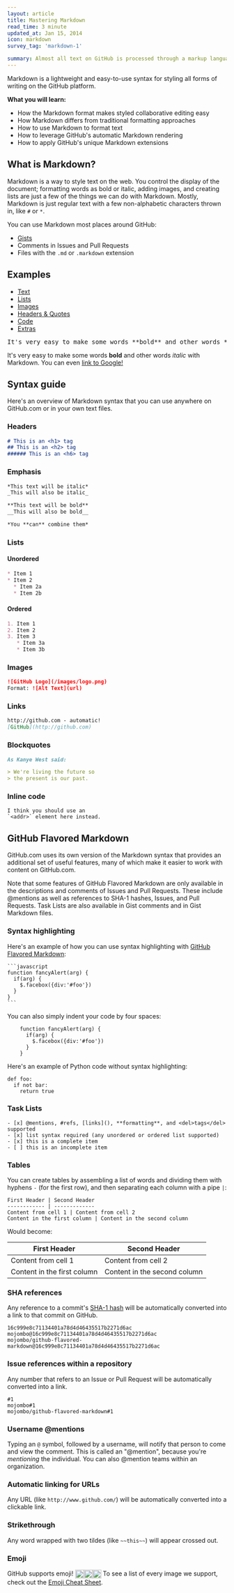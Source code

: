 ```yaml
---
layout: article
title: Mastering Markdown
read_time: 3 minute
updated_at: Jan 15, 2014
icon: markdown
survey_tag: 'markdown-1'

summary: Almost all text on GitHub is processed through a markup language called <em>Markdown</em> — it's an easy way to include simple formatting (like <em>italics</em>, <strong>bold words</strong>, lists, and <a href="/overviews/mastering-markdown">links</a>). This guide will show you the ins-and-outs of Markdown on GitHub.
---
```


<a id="intro" title="Intro" class="toc-item"></a>
Markdown is a lightweight and easy-to-use syntax for styling all forms of writing on the GitHub platform.

**What you will learn:**

* How the Markdown format makes styled collaborative editing easy
* How Markdown differs from traditional formatting approaches
* How to use Markdown to format text
* How to leverage GitHub's automatic Markdown rendering
* How to apply GitHub's unique Markdown extensions

<a id="what" title="What is Markdown?" class="toc-item"></a>
## What is Markdown?

Markdown is a way to style text on the web. You control the display of the document; formatting words as bold or italic, adding images, and creating lists are just a few of the things we can do with Markdown. Mostly, Markdown is just regular text with a few non-alphabetic characters thrown in, like `#` or `*`.

You can use Markdown most places around GitHub:

- [Gists](https://gist.github.com/)
- Comments in Issues and Pull Requests
- Files with the `.md` or `.markdown` extension

<a id="examples" title="Examples" class="toc-item"></a>
## Examples

<ul class="example-nav js-examples-nav">
  <li><a href="#" class="selected" data-container-id="example-text" data-proofer-ignore>Text</a></li>
  <li><a href="#" data-container-id="example-lists" data-proofer-ignore>Lists</a></li>
  <li><a href="#" data-container-id="example-images" data-proofer-ignore>Images</a></li>
  <li><a href="#" data-container-id="example-headers" data-proofer-ignore>Headers &amp; Quotes</a></li>
  <li><a href="#" data-container-id="example-code" data-proofer-ignore>Code</a></li>
  <li><a href="#" data-container-id="example-extras" data-proofer-ignore>Extras</a></li>
</ul>

<div class="markdown-example" id="example-text">
<pre class="source">
It's very easy to make some words **bold** and other words *italic* with Markdown. You can even [link to Google!](http://google.com).
</pre>
<div class="rendered">
It's very easy to make some words <strong>bold</strong> and other words <em>italic</em> with Markdown. You can even <a href="http://google.com">link to Google!</a>
</div>
</div>

<div class="markdown-example" id="example-lists" style="display:none">
<pre class="source">
Sometimes you want numbered lists:

1. One
2. Two
3. Three

Sometimes you want bullet points:

* Start a line with a star
* Profit!

Alternatively,

- Dashes work just as well
- And if you have sub points, put two spaces before the dash or star:
  - Like this
  - And this
</pre>
<div class="rendered">
  <p>Sometimes you want numbered lists:</p>
  <ol>
  <li>One</li>
  <li>Two</li>
  <li>Three</li>
  </ol>
  <p>Sometimes you want bullet points:</p>
  <ul>
  <li>Start a line with a star</li>
  <li>Profit!</li>
  </ul>
  <p>Alternatively,</p>
  <ul>
  <li>Dashes work just as well</li>
  <li>And if you have sub points, put two spaces before the dash or star:
  <ul>
  <li>Like this</li>
  <li>And this</li>
  </ul>
  </li>
  </ul>
</div>
</div>

<div class="markdown-example" id="example-images" style="display:none">
<pre class="source">
If you want to embed images, this is how you do it:

![Image of Yaktocat](http://octodex.github.com/images/yaktocat.png)
</pre>
<div class="rendered">
  <p>If you want to embed images, this is how you do it:</p>
  <p><img src="http://octodex.github.com/images/yaktocat.png" alt="Image of Yakotocat"/></p>
</div>
</div>

<div class="markdown-example" id="example-headers" style="display:none">
<pre class="source">
# Structured documents

Sometimes it's useful to have different levels of headings to structure your documents. Start lines with a `#` to create headings. Multiple `##` in a row denote smaller heading sizes.

### This is a third-tier heading

You can use  one `#` all the way up to `######` six for different heading sizes.

If you'd like to quote someone, use the > character before the line:

> Coffee. The finest organic suspension ever devised... I beat the Borg with it.
> - Captain Janeway
</pre>
<div class="rendered">
  <h1>Structured documents</h1>

  <p>Sometimes it&rsquo;s useful to have different levels of headings to structure your documents. Start lines with a <code>#</code> to create headings. Multiple <code>##</code> in a row denote smaller heading sizes.</p>

  <h3>This is a third-tier heading</h3>

  <p>You can use  one <code>#</code> all the way up to <code>######</code> six for different heading sizes.</p>

  <p>If you&rsquo;d like to quote someone, use the > character before the line:</p>

  <blockquote><p>Coffee. The finest organic suspension ever devised&hellip; I beat the Borg with it.
  - Captain Janeway</p></blockquote>
</div>
</div>


<div class="markdown-example" id="example-code" style="display:none">
<pre class="source">
There are many different ways to style code with GitHub's markdown. If you have inline code blocks, wrap them in backticks: `var example = true`.  If you've got a longer block of code, you can indent with four spaces:

    if (isAwesome){
      return true
    }

GitHub also supports something called code fencing, which allows for multiple lines without indentation:

```
if (isAwesome){
  return true
}
```

And if you'd like to use syntax highlighting, include the language:

```javascript
if (isAwesome){
  return true
}
```
</pre>
<div class="rendered">
  <p>There are many different ways to style code with GitHub&rsquo;s markdown. If you have inline code blocks, wrap them in backticks: <code>var example = true</code>.  If you&rsquo;ve got a longer block of code, you can indent with four spaces:</p>

<pre><code>if (isAwesome){
  return true
}
</code></pre>

  <p>GitHub also supports something called code fencing, which allows for multiple lines without indentation:</p>

<pre><code>if (isAwesome){
  return true
}
</code></pre>

  <p>And if you&rsquo;d like to use syntax highlighting, include the language:</p>

<div class="highlight highlight-javascript"><pre><span class="k">if</span> <span class="p">(</span><span class="nx">isAwesome</span><span class="p">){</span>
  <span class="k">return</span> <span class="kc">true</span>
<span class="p">}</span>
</pre></div>

</div>
</div>


<div class="markdown-example" id="example-extras" style="display:none">
<pre class="source">
GitHub supports many extras in Markdown that help you reference and link to people. If you ever want to direct a comment at someone, you can prefix their name with an @ symbol: Hey @kneath — love your sweater!

But I have to admit, tasks lists are my favorite:

- [x] This is a complete item
- [ ] This is an incomplete item

And, of course emoji! :sparkles: :camel: :boom:
</pre>
<div class="rendered">
  <p>GitHub supports many extras in Markdown that help you reference and link to people. If you ever want to direct a comment at someone, you can prefix their name with an @ symbol: Hey <a href="https://github.com/kneath" class="user-mention">@kneath</a> — love your sweater!</p>

  <p>But I have to admit, tasks lists are my favorite:</p>

  <ul class="task-list">
  <li class="task-list-item">
  <input type="checkbox" class="task-list-item-checkbox" checked="" disabled=""> This is a complete item</li>
  <li class="task-list-item">
  <input type="checkbox" class="task-list-item-checkbox" disabled=""> This is an incomplete item</li>
  </ul><p>And, of course emoji! <img class="emoji" title=":sparkles:" alt=":sparkles:" src="https://github.global.ssl.fastly.net/images/icons/emoji/sparkles.png" height="20" width="20" align="absmiddle"><img class="emoji" title=":camel:" alt=":camel:" src="https://github.global.ssl.fastly.net/images/icons/emoji/camel.png" height="20" width="20" align="absmiddle"><img class="emoji" title=":boom:" alt=":boom:" src="https://github.global.ssl.fastly.net/images/icons/emoji/boom.png" height="20" width="20" align="absmiddle"></p>

</div>
</div>



<a id="syntax" title="Basic syntax" class="toc-item"></a>
## Syntax guide

Here's an overview of Markdown syntax that you can use anywhere on GitHub.com or in your own text files.

### Headers

```markdown
# This is an <h1> tag
## This is an <h2> tag
###### This is an <h6> tag
```

### Emphasis

```markdown
*This text will be italic*
_This will also be italic_

**This text will be bold**
__This will also be bold__

*You **can** combine them*
```

### Lists

#### Unordered

```markdown
* Item 1
* Item 2
  * Item 2a
  * Item 2b
```

#### Ordered

```markdown
1. Item 1
2. Item 2
3. Item 3
   * Item 3a
   * Item 3b
```

### Images

```markdown
![GitHub Logo](/images/logo.png)
Format: ![Alt Text](url)
```

### Links

```markdown
http://github.com - automatic!
[GitHub](http://github.com)
```

### Blockquotes

```markdown
As Kanye West said:

> We're living the future so
> the present is our past.
```

### Inline code

    I think you should use an
    `<addr>` element here instead.

<a id="GitHub-flavored-markdown" title="GFM" class="toc-item"></a>
## GitHub Flavored Markdown

GitHub.com uses its own version of the Markdown syntax that provides an additional set of useful features, many of which make it easier to work with content on GitHub.com.

Note that some features of GitHub Flavored Markdown are only available in the descriptions and comments of Issues and Pull Requests. These include @mentions as well as references to SHA-1 hashes, Issues, and Pull Requests. Task Lists are also available in Gist comments and in Gist Markdown files.

### Syntax highlighting

Here's an example of how you can use syntax highlighting with [GitHub Flavored Markdown](https://help.github.com/articles/github-flavored-markdown):

    ```javascript
    function fancyAlert(arg) {
      if(arg) {
        $.facebox({div:'#foo'})
      }
    }
    ```

You can also simply indent your code by four spaces:

        function fancyAlert(arg) {
          if(arg) {
            $.facebox({div:'#foo'})
          }
        }

Here's an example of Python code without syntax highlighting:

    def foo:
      if not bar:
        return true

### Task Lists

```
- [x] @mentions, #refs, [links](), **formatting**, and <del>tags</del> supported
- [x] list syntax required (any unordered or ordered list supported)
- [x] this is a complete item
- [ ] this is an incomplete item
```

### Tables

You can create tables by assembling a list of words and dividing them with hyphens `-` (for the first row), and then separating each column with a pipe `|`:

```
First Header | Second Header
------------ | -------------
Content from cell 1 | Content from cell 2
Content in the first column | Content in the second column
```

Would become:

First Header | Second Header
------------ | -------------
Content from cell 1 | Content from cell 2
Content in the first column | Content in the second column


### SHA references

Any reference to a commit's [SHA-1 hash][] will be automatically converted into a link to that commit on GitHub.

  [SHA-1 hash]: http://en.wikipedia.org/wiki/SHA-1

```
16c999e8c71134401a78d4d46435517b2271d6ac
mojombo@16c999e8c71134401a78d4d46435517b2271d6ac
mojombo/github-flavored-markdown@16c999e8c71134401a78d4d46435517b2271d6ac
```

### Issue references within a repository

Any number that refers to an Issue or Pull Request will be automatically converted into a link.

```
#1
mojombo#1
mojombo/github-flavored-markdown#1
```

### Username @mentions

Typing an `@` symbol, followed by a username, will notify that person to come and view the comment. This is called an "@mention", because you're _mentioning_ the individual. You can also @mention teams within an organization.

### Automatic linking for URLs

Any URL (like `http://www.github.com/`) will be automatically converted into a clickable link.

### Strikethrough

Any word wrapped with two tildes (like `~~this~~`) will appear crossed out.

### Emoji

GitHub supports emoji! <img class="emoji" title=":sparkles:" alt=":sparkles:" src="https://github.global.ssl.fastly.net/images/icons/emoji/sparkles.png" height="20" width="20" align="absmiddle"><img class="emoji" title=":camel:" alt=":camel:" src="https://github.global.ssl.fastly.net/images/icons/emoji/camel.png" height="20" width="20" align="absmiddle"><img class="emoji" title=":boom:" alt=":boom:" src="https://github.global.ssl.fastly.net/images/icons/emoji/boom.png" height="20" width="20" align="absmiddle"> To see a list of every image we support, check out the [Emoji Cheat Sheet](http://www.emoji-cheat-sheet.com/).
